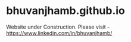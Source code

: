 # bhuvanjhamb.github.io

Website under Construction. Please visit - https://www.linkedin.com/in/bhuvanjhamb/

